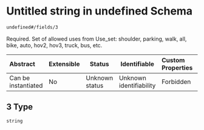 # Untitled string in undefined Schema

```txt
undefined#/fields/3
```

Required. Set of allowed uses from Use_set: shoulder, parking, walk, all, bike, auto, hov2, hov3, truck, bus, etc.


| Abstract            | Extensible | Status         | Identifiable            | Custom Properties | Additional Properties | Access Restrictions | Defined In                                                              |
| :------------------ | ---------- | -------------- | ----------------------- | :---------------- | --------------------- | ------------------- | ----------------------------------------------------------------------- |
| Can be instantiated | No         | Unknown status | Unknown identifiability | Forbidden         | Allowed               | none                | [lane.schema.json\*](../../out/lane.schema.json "open original schema") |

## 3 Type

`string`
